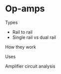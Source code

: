 # Op-amps

Types
- Rail to rail
- Single rail vs dual rail

How they work

Uses

Amplifier circuit analysis